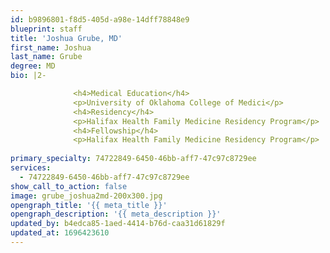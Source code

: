 ```yaml
---
id: b9896801-f8d5-405d-a98e-14dff78848e9
blueprint: staff
title: 'Joshua Grube, MD'
first_name: Joshua
last_name: Grube
degree: MD
bio: |2-

              <h4>Medical Education</h4>
              <p>University of Oklahoma College of Medici</p>
              <h4>Residency</h4>
              <p>Halifax Health Family Medicine Residency Program</p>
              <h4>Fellowship</h4>
              <p>Halifax Health Family Medicine Residency Program</p>
          
primary_specialty: 74722849-6450-46bb-aff7-47c97c8729ee
services:
  - 74722849-6450-46bb-aff7-47c97c8729ee
show_call_to_action: false
image: grube_joshua2md-200x300.jpg
opengraph_title: '{{ meta_title }}'
opengraph_description: '{{ meta_description }}'
updated_by: b4edca85-1aed-4414-b76d-caa31d61829f
updated_at: 1696423610
---
```

